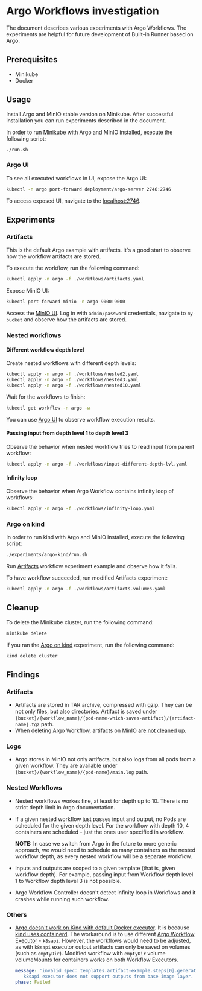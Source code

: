 # Argo Workflows investigation

The document describes various experiments with Argo Workflows. The experiments are helpful for future development of Built-in Runner based on Argo.

## Prerequisites

- Minikube
- Docker

## Usage

Install Argo and MinIO stable version on Minikube. After successful installation you can run experiments described in the document.

In order to run Minikube with Argo and MinIO installed, execute the following script:

```bash
./run.sh
```

### Argo UI

To see all executed workflows in UI, expose the Argo UI:

```bash
kubectl -n argo port-forward deployment/argo-server 2746:2746
```

To access exposed UI, navigate to the [localhost:2746](http://localhost:2746).

## Experiments

### Artifacts

This is the default Argo example with artifacts. It's a good start to observe how the workflow artifacts are stored.

To execute the workflow, run the following command:

```bash
kubectl apply -n argo -f ./workflows/artifacts.yaml 
```

Expose MinIO UI:

```bash
kubectl port-forward minio -n argo 9000:9000
```

Access the [MinIO UI](http://localhost:9000). Log in with `admin/password` credentials, navigate to `my-bucket` and observe how the artifacts are stored.

### Nested workflows

#### Different workflow depth level

Create nested workflows with different depth levels:

```bash
kubectl apply -n argo -f ./workflows/nested2.yaml
kubectl apply -n argo -f ./workflows/nested3.yaml
kubectl apply -n argo -f ./workflows/nested10.yaml
```

Wait for the workflows to finish:
```bash
kubectl get workflow -n argo -w
```

You can use [Argo UI](#argo-ui) to observe workflow execution results.

#### Passing input from depth level 1 to depth level 3 

Observe the behavior when nested workflow tries to read input from parent workflow:

```bash
kubectl apply -n argo -f ./workflows/input-different-depth-lvl.yaml
```

#### Infinity loop

Observe the behavior when Argo Workflow contains infinity loop of workflows:

```bash
kubectl apply -n argo -f ./workflows/infinity-loop.yaml 
```

### Argo on kind

In order to run kind with Argo and MinIO installed, execute the following script:

```bash
./experiments/argo-kind/run.sh
```

Run [Artifacts](#artifacts) workflow experiment example and observe how it fails.

To have workflow succeeded, run modified Artifacts experiment:

```bash
kubectl apply -n argo -f ./workflows/artifacts-volumes.yaml 
```

## Cleanup

To delete the Minikube cluster, run the following command:
```bash
minikube delete
```

If you ran the [Argo on kind](#argo-on-kind) experiment, run the following command:
```bash
kind delete cluster
```

## Findings

### Artifacts

- Artifacts are stored in TAR archive, compressed with gzip. They can be not only files, but also directories. Artifact is saved under `{bucket}/{workflow_name}/{pod-name-which-saves-artifact}/{artifact-name}.tgz` path.
- When deleting Argo Workflow, artifacts on MinIO [are not cleaned up](https://github.com/argoproj/argo/issues/3390).

### Logs

- Argo stores in MinIO not only artifacts, but also logs from all pods from a given workflow. They are available under `{bucket}/{workflow_name}/{pod-name}/main.log` path.

### Nested Workflows

- Nested workflows workes fine, at least for depth up to 10. There is no strict depth limit in Argo documentation.
- If a given nested workflow just passes input and output, no Pods are scheduled for the given depth level. For the workflow with depth 10, 4 containers are scheduled - just the ones user specified in workflow.
    
  **NOTE:** In case we switch from Argo in the future to more generic approach, we would need to schedule as many containers as the nested workflow depth, as every nested workflow will be a separate workflow.

- Inputs and outputs are scoped to a given template (that is, given workflow depth). For example, passing input from Workflow depth level 1 to Workflow depth level 3 is not possible.
- Argo Workflow Controller doesn't detect infinity loop in Workflows and it crashes while running such workflow.

### Others

- [Argo doesn't work on Kind with default Docker executor](https://github.com/argoproj/argo/issues/2376). It is because [kind uses containerd](https://github.com/kubernetes-sigs/kind/issues/508#issuecomment-490745016). The workaround is to use different [Argo Workflow Executor](https://argoproj.github.io/argo/workflow-executors) - `k8sapi`. However, the workflows would need to be adjusted, as with `k8sapi` executor output artifacts can only be saved on volumes (such as `emptyDir`). Modified workflow with `emptyDir` volume volumeMounts for containers works on both Workflow Executors.

  ```yaml
  message: 'invalid spec: templates.artifact-example.steps[0].generate-artifact templates.whalesay.outputs.artifacts.hello-art:
     k8sapi executor does not support outputs from base image layer. must use emptyDir'
  phase: Failed
   ```